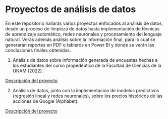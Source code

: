 # Proyectos de análisis de datos

En este repositorio hallarás varios proyectos enfocados al análisis de datos, desde un proceso de limpieza de datos hasta implementación de técnicas de aprendizaje automático, redes neuronales y procesamiento del lenguaje natural. Verás además análisis sobre la información final, para lo cual se generarán reportes en PDF o tableros en Power BI y donde se verán las conclusiones finales obtenidas.

1. Análisis de datos sobre información generada de encuestas hechas a los estudiantes del curso propedéutico de la Facultad de Ciencias de la UNAM (2022).

[Descripción del proyecto](CursoPrope/README.md)

2. Análisis de datos, junto con la implementación de modelos predictivos (regresión lineal y redes neuronales), sobre los precios históricos de las acciones de Google (Alphabet).

[Descripción del proyecto](AccionesGoogle/README.md)

